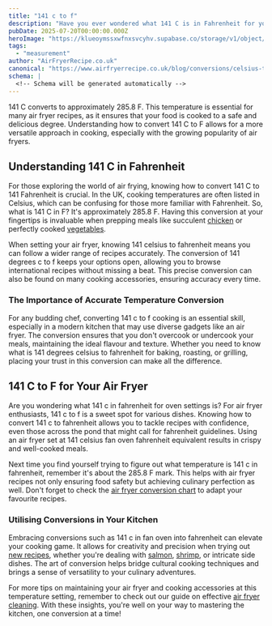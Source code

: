 ```yaml
---
title: "141 c to f"
description: "Have you ever wondered what 141 C is in Fahrenheit for your cooking adventures? Find out how to convert 141 C to F quickly and easily, whether you're using an air fryer or traditional oven."
pubDate: 2025-07-20T00:00:00.000Z
heroImage: "https://klueoymssxwfnxsvcyhv.supabase.co/storage/v1/object/public/Shmucket/141-c-to-f.png"
tags:
  - "measurement"
author: "AirFryerRecipe.co.uk"
canonical: "https://www.airfryerrecipe.co.uk/blog/conversions/celsius-to-fahrenheit/141-c-to-f"
schema: |
  <!-- Schema will be generated automatically -->
---
```


<p id="">141 C converts to approximately 285.8 F. This temperature is essential for many air fryer recipes, as it ensures that your food is cooked to a safe and delicious degree. Understanding how to convert 141 C to F allows for a more versatile approach in cooking, especially with the growing popularity of air fryers.</p><h2 id="">Understanding 141 C in Fahrenheit</h2><p id="">For those exploring the world of air frying, knowing how to convert 141 C to 141 Fahrenheit is crucial. In the UK, cooking temperatures are often listed in Celsius, which can be confusing for those more familiar with Fahrenheit. So, what is 141 C in F? It's approximately 285.8 F. Having this conversion at your fingertips is invaluable when prepping meals like succulent <a href="https://www.airfryerrecipe.co.uk/recipe-category/chicken" id="">chicken</a> or perfectly cooked <a href="https://www.airfryerrecipe.co.uk/recipe-category/vegetables" id="">vegetables</a>.</p><p id="">When setting your air fryer, knowing 141 celsius to fahrenheit means you can follow a wider range of recipes accurately. The conversion of 141 degrees c to f keeps your options open, allowing you to browse international recipes without missing a beat. This precise conversion can also be found on many cooking accessories, ensuring accuracy every time.</p><h3 id="">The Importance of Accurate Temperature Conversion</h3><p id="">For any budding chef, converting 141 c to f cooking is an essential skill, especially in a modern kitchen that may use diverse gadgets like an air fryer. The conversion ensures that you don't overcook or undercook your meals, maintaining the ideal flavour and texture. Whether you need to know what is 141 degrees celsius to fahrenheit for baking, roasting, or grilling, placing your trust in this conversion can make all the difference.</p><h2 id="">141 C to F for Your Air Fryer</h2><p id="">Are you wondering what 141 c in fahrenheit for oven settings is? For air fryer enthusiasts, 141 c to f is a sweet spot for various dishes. Knowing how to convert 141 c to fahrenheit allows you to tackle recipes with confidence, even those across the pond that might call for fahrenheit guidelines. Using an air fryer set at 141 celsius fan oven fahrenheit equivalent results in crispy and well-cooked meals.</p><p id="">Next time you find yourself trying to figure out what temperature is 141 c in fahrenheit, remember it's about the 285.8 F mark. This helps with air fryer recipes not only ensuring food safety but achieving culinary perfection as well. Don't forget to check the <a href="https://www.airfryerrecipe.co.uk/air-fryer-conversion-chart" id="">air fryer conversion chart</a> to adapt your favourite recipes.</p><h3 id="">Utilising Conversions in Your Kitchen</h3><p id="">Embracing conversions such as 141 c in fan oven into fahrenheit can elevate your cooking game. It allows for creativity and precision when trying out <a href="https://www.airfryerrecipe.co.uk/recipes" id="">new recipes</a>, whether you're dealing with <a href="https://www.airfryerrecipe.co.uk/recipe-category/salmon" id="">salmon</a>, <a href="https://www.airfryerrecipe.co.uk/recipe-category/shrimp" id="">shrimp</a>, or intricate side dishes. The art of conversion helps bridge cultural cooking techniques and brings a sense of versatility to your culinary adventures.</p><p id="">For more tips on maintaining your air fryer and cooking accessories at this temperature setting, remember to check out our guide on effective <a href="https://www.airfryerrecipe.co.uk/air-fryer-cleaner" id="">air fryer cleaning</a>. With these insights, you're well on your way to mastering the kitchen, one conversion at a time!</p>
